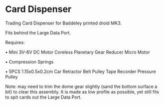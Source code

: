 # Card Dispenser
Trading Card Dispenser for Baddeley printed droid MK3.

Fits behind the Large Data Port.

Requires:

• Mini 3V-6V DC Motor Coreless Planetary Gear Reducer Micro Motor

• Compression Springs

• 5PCS 1.15x0.5x0.2cm Car Retractor Belt Pulley Tape Recorder Pressure Pulley

Note:  may need to trim the dome gear slightly (sand the bottom surface a bit) to clear this assembly.  It is made as low profile as possible, yet still fits to spit cards out the Large Data Port.
